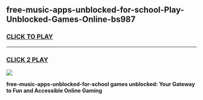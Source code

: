 
## free-music-apps-unblocked-for-school-Play-Unblocked-Games-Online-bs987
<h3>
<a href="https://premium76.site?title=free-music-apps-unblocked-for-school&ref=25A">CLICK TO PLAY</a></h3>
<hr>

<h3>
<a href="https://premium76.site?title=free-music-apps-unblocked-for-school&ref=25A">CLICK 2 PLAY</a>
  
</h3>

<a href="https://premium76.site?title=free-music-apps-unblocked-for-school&ref=25A"><img src="https://clearcache.store/games.png"></a>


**free-music-apps-unblocked-for-school games unblocked: Your Gateway to Fun and Accessible Online Gaming**
